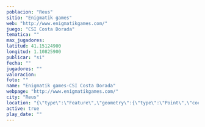 ```yaml
---
poblacion: "Reus"
sitio: "Enigmatik games"
web: "http://www.enigmatikgames.com/"
juego: "CSI Costa Dorada"
tematica: ""
max_jugadores: 
latitud: 41.15124900
longitud: 1.10825900
publicar: "si"
fecha: ""
jugadores: ""
valoracion: 
foto: ""
name: "Enigmatik games-CSI Costa Dorada"
webpage: "http://www.enigmatikgames.com/"
city: "Reus"
location: "{\"type\":\"Feature\",\"geometry\":{\"type\":\"Point\",\"coordinates\":[\"41,15124900\",\"1,10825900\"]}}"
active: true
play_date: ""
---
```

